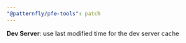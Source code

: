 ```yaml
---
"@patternfly/pfe-tools": patch
---
```


**Dev Server**: use last modified time for the dev server cache
